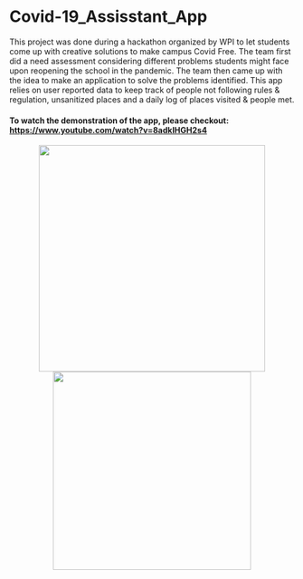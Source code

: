 # Covid-19_Assisstant_App

This project was done during a hackathon organized by WPI to let students come up with creative solutions to make campus Covid Free. The team first did a need assessment considering different problems students might face upon reopening the school in the pandemic. The team then came up with the idea to make an application to solve the problems identified. This app relies on user reported data to keep track of people not following rules & regulation, unsanitized places and a daily log of places visited & people met.

#### To watch the demonstration of the app, please checkout: https://www.youtube.com/watch?v=8adkIHGH2s4 


<p align = "center"><img src = "https://user-images.githubusercontent.com/36654439/106354188-cfd33b00-62bd-11eb-9e5e-fcd4cdc578de.PNG" width = "400">
<img src ="https://user-images.githubusercontent.com/36654439/106354189-d1046800-62bd-11eb-84e4-22e0a8bae0e0.PNG" width = "350"></p>



